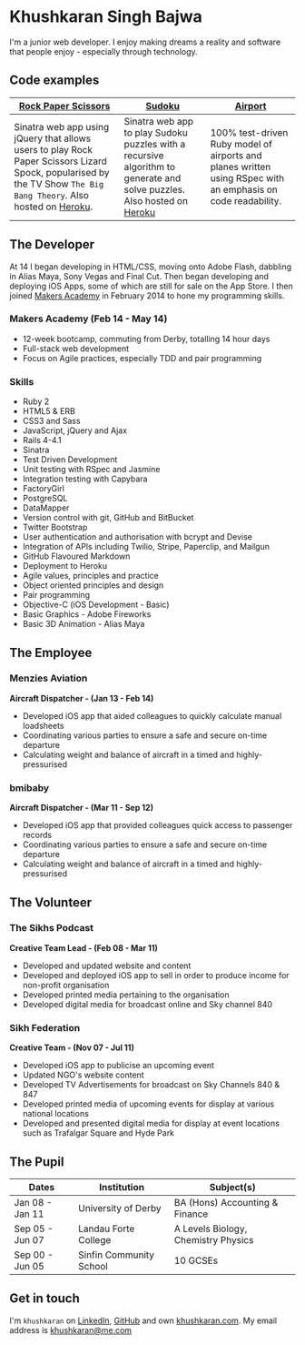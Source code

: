 Khushkaran Singh Bajwa
======================
I'm a junior web developer. I enjoy making dreams a reality and software that
people enjoy - especially through technology.

Code examples
-------------

| [Rock Paper Scissors] | [Sudoku] | [Airport] |
|-----------------|--------- |---------- |
| Sinatra web app using jQuery that allows users to play Rock Paper Scissors Lizard Spock, popularised by the TV Show `The Big Bang Theory`. Also hosted on [Heroku](http://rpsls-khush.herokuapp.com). | Sinatra web app to play Sudoku puzzles with a recursive algorithm to generate and solve puzzles. Also hosted on [Heroku](http://sudoku-web-khush.herokuapp.com) | 100% test-driven Ruby model of airports and planes written using RSpec with an emphasis on code readability. |


The Developer
-------------
At 14 I began developing in HTML/CSS, moving onto Adobe Flash, dabbling in
Alias Maya, Sony Vegas and Final Cut. Then began developing and deploying iOS
Apps, some of which are still for sale on the App Store. I then joined [Makers
Academy] in February 2014 to hone my programming skills.

### Makers Academy (Feb 14 - May 14)
* 12-week bootcamp, commuting from Derby, totalling 14 hour days
* Full-stack web development
* Focus on Agile practices, especially TDD and pair programming

### Skills
* Ruby 2
* HTML5 & ERB
* CSS3 and Sass
* JavaScript, jQuery and Ajax
* Rails 4-4.1
* Sinatra
* Test­ Driven Development
* Unit testing with RSpec and Jasmine
* Integration testing with Capybara
* FactoryGirl
* PostgreSQL
* DataMapper
* Version control with git, GitHub and BitBucket
* Twitter Bootstrap
* User authentication and authorisation with bcrypt and Devise
* Integration of APIs including Twilio, Stripe, Paperclip, and Mailgun
* GitHub Flavoured Markdown
* Deployment to Heroku
* Agile values, principles and practice
* Object­ oriented principles and design
* Pair programming
* Objective-C (iOS Development - Basic)
* Basic Graphics - Adobe Fireworks
* Basic 3D Animation - Alias Maya

The Employee
------------
### Menzies Aviation
**Aircraft Dispatcher - (Jan 13 - Feb 14)**
- Developed iOS app that aided colleagues to quickly calculate manual loadsheets
- Coordinating various parties to ensure a safe and secure on-time departure
- Calculating weight and balance of aircraft in a timed and highly-pressurised

### bmibaby
**Aircraft Dispatcher - (Mar 11 - Sep 12)**
- Developed iOS app that provided colleagues quick access to passenger records
- Coordinating various parties to ensure a safe and secure on-time departure
- Calculating weight and balance of aircraft in a timed and highly-pressurised

The Volunteer
-------------
### The Sikhs Podcast
**Creative Team Lead - (Feb 08 - Mar 11)**
- Developed and updated website and content
- Developed and deployed iOS app to sell in order to produce income for non-profit organisation
- Developed printed media pertaining to the organisation
- Developed digital media for broadcast online and Sky channel 840

### Sikh Federation
**Creative Team - (Nov 07 - Jul 11)**
- Developed iOS app to publicise an upcoming event
- Updated NGO's website content
- Developed TV Advertisements for broadcast on Sky Channels 840 & 847
- Developed printed media of upcoming events for display at various national locations
- Developed and presented digital media for display at event locations such as Trafalgar Square and Hyde Park

The Pupil
---------
|      Dates      |       Institution       |              Subject(s)              |
| --------------- |-------------------------|--------------------------------------|
| Jan 08 - Jan 11 | University of Derby     | BA (Hons) Accounting & Finance       |
| Sep 05 - Jun 07 | Landau Forte College    | A Levels Biology, Chemistry Physics  |
| Sep 00 - Jun 05 | Sinfin Community School | 10 GCSEs                             |

Get in touch
------------
I'm `khushkaran` on [LinkedIn], [GitHub] and own [khushkaran.com].
My email address is [khushkaran@me.com]

[khushkaran.com]: http://www.khushkaran.com
[LinkedIn]: http://www.linkedin.com/in/khushkaran
[GitHub]: http://www.github.com/khushkaran
[Makers Academy]: http://www.makersacademy.com
[khushkaran@me.com]: mailto:khushkaran@me.com

[Airport]: https://github.com/khushkaran/airport-control
[Sudoku]: https://github.com/khushkaran/sudoku-web
[Rock Paper Scissors]: https://github.com/khushkaran/rockpaperscissors
